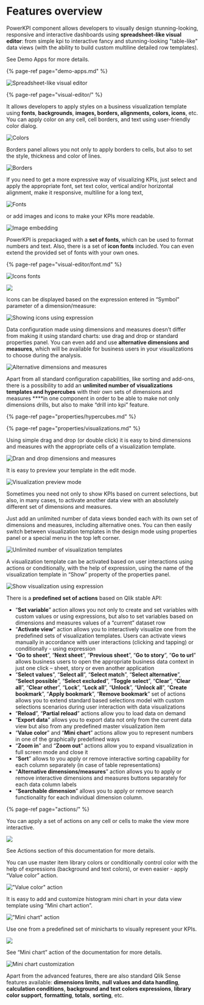 # Features overview

PowerKPI component allows developers to visually design stunning-looking, responsive and interactive dashboards using **spreadsheet-like visual editor**: from simple kpi to interactive fancy and stunning-looking "table-like" data views \(with the ability to build custom multiline detailed row templates\).

See Demo Apps for more details.

{% page-ref page="demo-apps.md" %}

![Spreadsheet-like visual editor](.gitbook/assets/features1.png)

{% page-ref page="visual-editor/" %}

It allows developers to apply styles on a business visualization template using **fonts**, **backgrounds**, **images, borders, alignments, colors, icons**, etc. You can apply color on any cell, cell borders, and text using user-friendly color dialog.

![Colors](.gitbook/assets/features2.png)

Borders panel allows you not only to apply borders to cells, but also to set the style, thickness and color of lines.

![Borders](.gitbook/assets/features3.png)

If you need to get a more expressive way of visualizing KPIs, just select and apply the appropriate font, set text color, vertical and/or horizontal alignment, make it responsive, multiline for a long text,

![Fonts](.gitbook/assets/features4.png)

or add images and icons to make your KPIs more readable.

![Image embedding](.gitbook/assets/features5.png)

PowerKPI is prepackaged with a **set of fonts**, which can be used to format numbers and text. Also, there is a set of **icon fonts** included. You can even extend the provided set of fonts with your own ones.

{% page-ref page="visual-editor/font.md" %}

![Icons fonts](.gitbook/assets/features7.png)

![](.gitbook/assets/features6.png)

Icons can be displayed based on the expression entered in “Symbol” parameter of a dimension/measure:

![Showing icons using expression](.gitbook/assets/features8.png)

Data configuration made using dimensions and measures doesn’t differ from making it using standard charts: use drag and drop or standard properties panel. You can even add and use **alternative dimensions and measures**, which will be available for business users in your visualizations to choose during the analysis.

![Alternative dimensions and measures](.gitbook/assets/features9.png)

Apart from all standard configuration capabilities, like sorting and add-ons, there is a possibility to add an **unlimited number of visualizations templates and hypercubes** with their own sets of dimensions and measures ****in one component in order to be able to make not only dimensions drills, but also to make “drill into kpi” feature.

{% page-ref page="properties/hypercubes.md" %}

{% page-ref page="properties/visualizations.md" %}

Using simple drag and drop \(or double click\) it is easy to bind dimensions and measures with the appropriate cells of a visualization template.

![Dran and drop dimensions and measures](.gitbook/assets/features10.png)

It is easy to preview your template in the edit mode.

![Visualization preview mode](.gitbook/assets/features11.png)

  
Sometimes you need not only to show KPIs based on current selections, but also, in many cases, to activate another data view with an absolutely different set of dimensions and measures.

Just add an unlimited number of data views bonded each with its own set of dimensions and measures, including alternative ones. You can then easily switch between visualization templates in the design mode using properties panel or a special menu in the top left corner.

![Unlimited number of visualization templates](.gitbook/assets/features12.png)

A visualization template can be activated based on user interactions using actions or conditionally, with the help of expression, using the name of the visualization template in “Show” property of the properties panel.

![Show visualization using expression](.gitbook/assets/features13.png)

 There is a **predefined set of actions** based on Qlik stable API:

*  “**Set variable**” action allows you not only to create and set variables with custom values or using expressions, but also to set variables based on dimensions and measures values of a “current” dataset row
* “**Activate view**” action allows you to interactively visualize one from the predefined sets of visualization templates. Users can activate views manually in accordance with user interactions \(clicking and tapping\) or conditionally - using expression
* “**Go to sheet**”, “**Next sheet**”, “**Previous sheet**”, “**Go to story**”, “**Go to url**” allows business users to open the appropriate business data context in just one click – sheet, story or even another application
* “**Select values**”, “**Select all**”, “**Select match**”, “**Select alternative**”, “**Select possible**”, “**Select excluded**”,  “**Toggle select**”, “**Clear**”, “**Clear all**”, “**Clear other**”, “**Lock**”, “**Lock all**”, “**Unlock**”, “**Unlock all**”, “**Create bookmark**”, “**Apply bookmark**”, “**Remove bookmark**” set of actions allows you to extend standard based selections model with custom selections scenarios during user interaction with  data visualizations
* “**Reload**”, “**Partial reload**” actions allow you to load data on demand
* “**Export data**” allows you to export data not only from the current data view but also from any predefined master visualization item
* “**Value color**” and “**Mini chart**” actions allow you to represent numbers in one of the graphically predefined ways
* “**Zoom in**” and “**Zoom out**” actions allow you to expand visualization in full screen mode and close it
* “**Sort**” allows to you apply or remove interactive sorting capability for each column separately \(in case of table representations\)
* “**Alternative dimensions/measures**” action allows you to apply or remove interactive dimensions and measures buttons separately for each data column labels
* “**Searchable dimension**” allows you to apply or remove search functionality for each individual dimension column.

{% page-ref page="actions/" %}

You can apply a set of actions on any cell or cells to make the view more interactive. 

![](.gitbook/assets/features14.png)

See Actions section of this documentation for more details.

You can use master item library colors or conditionally control color with the help of expressions \(background and text colors\), or even easier - apply “Value color” action.

![&quot;Value color&quot; action](.gitbook/assets/features15.png)



It is easy to add and customize histogram mini chart in your data view template using “Mini chart action”.

![&quot;Mini chart&quot; action](.gitbook/assets/features16.png)

Use one from a predefined set of minicharts to visually represent your KPIs. 

![](.gitbook/assets/netincome.png)

See “Mini chart” action of the documentation for more details.

![Mini chart customization](.gitbook/assets/features17.png)

Apart from the advanced features, there are also standard Qlik Sense features available: **dimensions limits**, **null values and data handling**, **calculation conditions**, **background and text colors expressions**, **library color support**, **formatting**, **totals**, **sorting**, etc.

